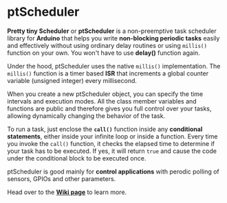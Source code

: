 # ptScheduler
**Pretty tiny Scheduler** or **ptScheduler** is a non-preemptive task scheduler library for **Arduino** that helps you write **non-blocking periodic tasks** easily and effectively without using ordinary delay routines or using `millis()` function on your own. You won't have to use **delay()** function again.

Under the hood, ptScheduler uses the native `millis()` implementation. The `millis()` function is a timer based **ISR** that increments a global counter variable (unsigned integer) every millisecond.

When you create a new ptScheduler object, you can specify the time intervals and execution modes. All the class member variables and functions are public and therefore gives you full control over your tasks, allowing dynamically changing the behavior of the task.

To run a task, just enclose the **`call()`** function inside any **conditional statements**, either inside your infinite loop or inside a function. Every time you invoke the `call()` function, it checks the elapsed time to determine if your task has to be executed. If yes, it will return `true` and cause the code under the conditional block to be executed once.

ptScheduler is good mainly for **control applications** with perodic polling of sensors, GPIOs and other parameters.

Head over to the **[Wiki page](https://github.com/vishnumaiea/ptScheduler/wiki)** to learn more.
